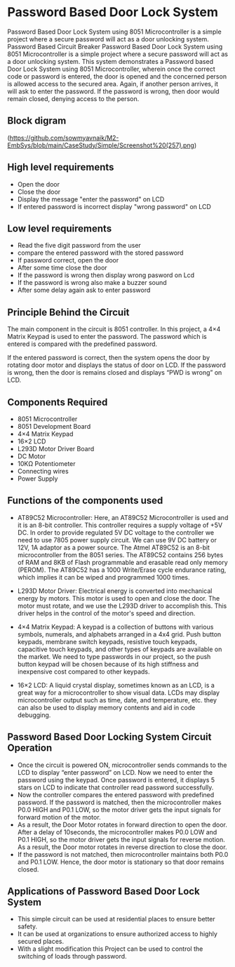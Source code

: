 # Password Based Door Lock System

Password Based Door Lock System using 8051 Microcontroller is a simple project where a secure password will act as a door unlocking system. Password Based Circuit Breaker Password Based Door Lock System using 8051 Microcontroller is a simple project where a secure password will act as a door unlocking system. This system demonstrates a Password based Door Lock System using 8051 Microcontroller, wherein once the correct code or password is entered, the door is opened and the concerned person is allowed access to the secured area. Again, if another person arrives, it will ask to enter the password. If the password is wrong, then door would remain closed, denying access to the person.

## Block digram
(https://github.com/sowmyavnaik/M2-EmbSys/blob/main/CaseStudy/Simple/Screenshot%20(257).png)

## High level requirements
* Open the door
* Close the door
* Display the message "enter the password" on LCD
* If entered password is incorrect display "wrong password" on LCD

## Low level requirements
* Read the five digit password from the user
* compare the entered password with the stored password
* If password correct, open the door
* After some time close the door
* If the password is wrong then display wrong pasword on Lcd
* If the password is wrong also make a buzzer sound
* After some delay again ask to enter password

## Principle Behind the Circuit
The main component in the circuit is 8051 controller. In this project, a 4×4 Matrix Keypad is used to enter the password. The password which is entered is compared with the predefined password.

If the entered password is correct, then the system opens the door by rotating door motor and displays the status of door on LCD. If the password is wrong, then the door is remains closed and displays “PWD is wrong” on LCD.

## Components Required
* 8051 Microcontroller
* 8051 Development Board
* 4×4 Matrix Keypad
* 16×2 LCD
* L293D Motor Driver Board
* DC Motor
* 10KΩ Potentiometer
* Connecting wires
* Power Supply

## Functions of the components used
* AT89C52 Microcontroller:
Here, an AT89C52 Microcontroller is used and it is an 8-bit controller. This controller requires a supply voltage of +5V DC. In order to provide regulated 5V DC voltage to the controller we need to use 7805 power supply circuit. We can use 9V DC battery or 12V, 1A adaptor as a power source. The Atmel AT89C52 is an 8-bit microcontroller from the 8051 series. The AT89C52 contains 256 bytes of RAM and 8KB of Flash programmable and erasable read only memory (PEROM). The AT89C52 has a 1000 Write/Erase cycle endurance rating, which implies it can be wiped and programmed 1000 times.

* L293D Motor Driver:
Electrical energy is converted into mechanical energy by motors. This motor is used to open and close the door. The motor must rotate, and we use the L293D driver to accomplish this. This driver helps in the control of the motor's speed and direction.

* 4×4 Matrix Keypad:
A keypad is a collection of buttons with various symbols, numerals, and alphabets arranged in a 4x4 grid. Push button keypads, membrane switch keypads, resistive touch keypads, capacitive touch keypads, and other types of keypads are available on the market. We need to type passwords in our project, so the push button keypad will be chosen because of its high stiffness and inexpensive cost compared to other keypads.

* 16×2 LCD:
A liquid crystal display, sometimes known as an LCD, is a great way for a microcontroller to show visual data. LCDs may display microcontroller output such as time, date, and temperature, etc. they can also be used to display memory contents and aid in code debugging.

## Password Based Door Locking System Circuit Operation
* Once the circuit is powered ON, microcontroller sends commands to the LCD to display “enter password” on LCD.  Now we need to enter the password using the keypad. Once password is entered, it displays 5 stars on LCD to indicate that controller read password successfully.
* Now the controller compares the entered password with predefined password. If the password is matched, then the microcontroller makes P0.0 HIGH and P0.1 LOW, so the motor driver gets the input signals for forward motion of the motor.
* As a result, the Door Motor rotates in forward direction to open the door. After a delay of 10seconds, the microcontroller makes P0.0 LOW and P0.1 HIGH, so the motor driver gets the input signals for reverse motion. As a result, the Door motor rotates in reverse direction to close the door.
* If the password is not matched, then microcontroller maintains both P0.0 and P0.1 LOW. Hence, the door motor is stationary so that door remains closed.

## Applications of Password Based Door Lock System
* This simple circuit can be used at residential places to ensure better safety.
* It can be used at organizations to ensure authorized access to highly secured places.
* With a slight modification this Project can be used to control the switching of loads through password.

